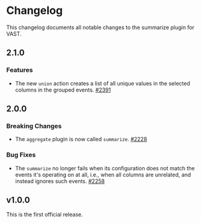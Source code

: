 # Changelog

This changelog documents all notable changes to the summarize plugin for VAST.

## 2.1.0

### Features

- The new `union` action creates a list of all unique values in the selected
  columns in the grouped events.
  [#2391](https://github.com/tenzir/vast/pull/2391)

## 2.0.0

### Breaking Changes

- The `aggregate` plugin is now called `summarize`.
  [#2228](https://github.com/tenzir/vast/pull/2228)

### Bug Fixes

- The `summarize` no longer fails when its configuration does not match the
  events it's operating on at all, i.e., when all columns are unrelated, and
  instead ignores such events.
  [#2258](https://github.com/tenzir/vast/pull/2258)

## v1.0.0

This is the first official release.
